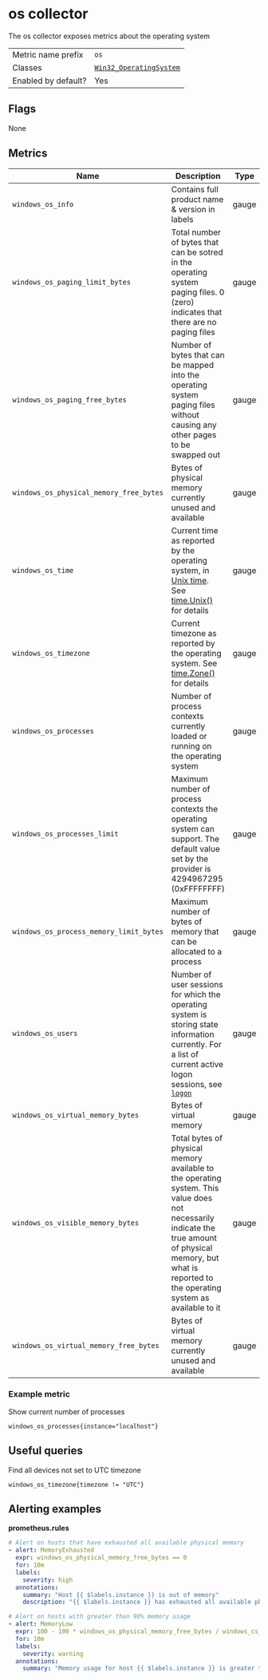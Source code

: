 # os collector

The os collector exposes metrics about the operating system

|||
-|-
Metric name prefix  | `os`
Classes             | [`Win32_OperatingSystem`](https://msdn.microsoft.com/en-us/library/aa394239)
Enabled by default? | Yes

## Flags

None

## Metrics

Name | Description | Type | Labels
-----|-------------|------|-------
`windows_os_info` | Contains full product name & version in labels | gauge | `product`, `version`
`windows_os_paging_limit_bytes` | Total number of bytes that can be sotred in the operating system paging files. 0 (zero) indicates that there are no paging files | gauge | None
`windows_os_paging_free_bytes` | Number of bytes that can be mapped into the operating system paging files without causing any other pages to be swapped out | gauge | None
`windows_os_physical_memory_free_bytes` | Bytes of physical memory currently unused and available | gauge | None
`windows_os_time` | Current time as reported by the operating system, in [Unix time](https://en.wikipedia.org/wiki/Unix_time). See [time.Unix()](https://golang.org/pkg/time/#Unix) for details | gauge | None
`windows_os_timezone` | Current timezone as reported by the operating system. See [time.Zone()](https://golang.org/pkg/time/#Time.Zone) for details | gauge | `timezone`
`windows_os_processes` | Number of process contexts currently loaded or running on the operating system | gauge | None
`windows_os_processes_limit` | Maximum number of process contexts the operating system can support. The default value set by the provider is 4294967295 (0xFFFFFFFF) | gauge | None
`windows_os_process_memory_limit_bytes` | Maximum number of bytes of memory that can be allocated to a process | gauge | None
`windows_os_users` | Number of user sessions for which the operating system is storing state information currently. For a list of current active logon sessions, see [`logon`](collector.logon.md) | gauge | None
`windows_os_virtual_memory_bytes` | Bytes of virtual memory | gauge | None
`windows_os_visible_memory_bytes` | Total bytes of physical memory available to the operating system. This value does not necessarily indicate the true amount of physical memory, but what is reported to the operating system as available to it | gauge | None
`windows_os_virtual_memory_free_bytes` | Bytes of virtual memory currently unused and available | gauge | None

### Example metric
Show current number of processes
```
windows_os_processes{instance="localhost"}
```

## Useful queries
Find all devices not set to UTC timezone
```
windows_os_timezone{timezone != "UTC"}
```

## Alerting examples
**prometheus.rules**
```yaml
# Alert on hosts that have exhausted all available physical memory
- alert: MemoryExhausted
  expr: windows_os_physical_memory_free_bytes == 0
  for: 10m
  labels:
    severity: high
  annotations:
    summary: "Host {{ $labels.instance }} is out of memory"
    description: "{{ $labels.instance }} has exhausted all available physical memory"

# Alert on hosts with greater than 90% memory usage
- alert: MemoryLow
  expr: 100 - 100 * windows_os_physical_memory_free_bytes / windows_cs_physical_memory_bytes > 90
  for: 10m
  labels:
    severity: warning
  annotations:
    summary: "Memory usage for host {{ $labels.instance }} is greater than 90%"
```
